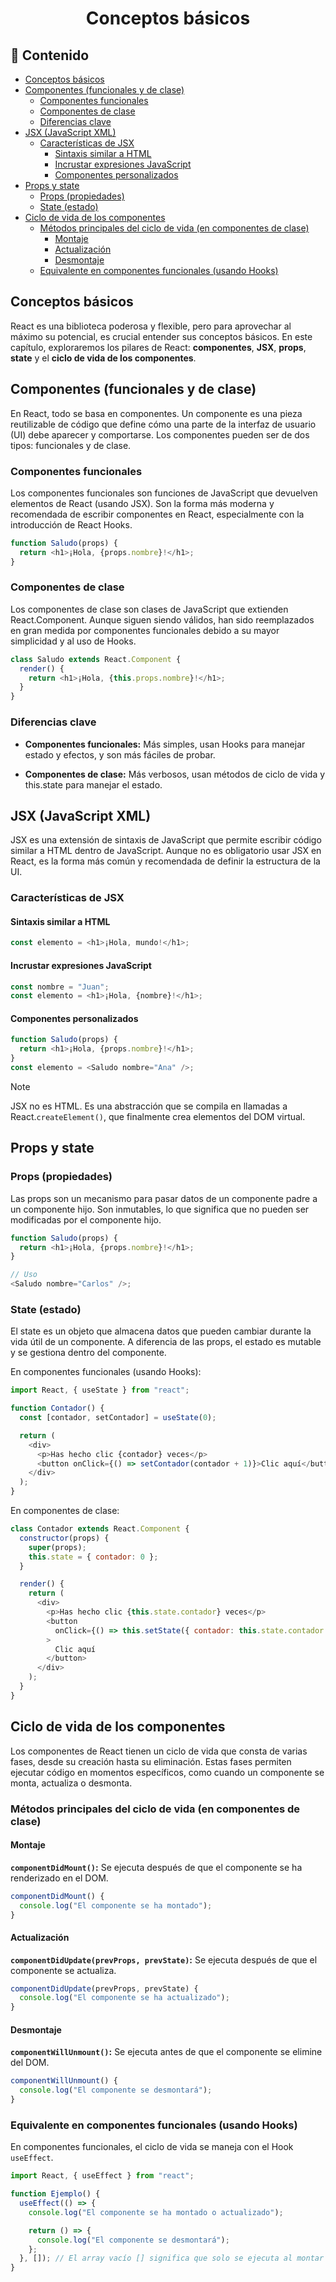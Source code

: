 <h1 align="center">Conceptos básicos</h1>

<h2>📑 Contenido</h2>

- [Conceptos básicos](#conceptos-básicos)
- [Componentes (funcionales y de clase)](#componentes-funcionales-y-de-clase)
  - [Componentes funcionales](#componentes-funcionales)
  - [Componentes de clase](#componentes-de-clase)
  - [Diferencias clave](#diferencias-clave)
- [JSX (JavaScript XML)](#jsx-javascript-xml)
  - [Características de JSX](#características-de-jsx)
    - [Sintaxis similar a HTML](#sintaxis-similar-a-html)
    - [Incrustar expresiones JavaScript](#incrustar-expresiones-javascript)
    - [Componentes personalizados](#componentes-personalizados)
- [Props y state](#props-y-state)
  - [Props (propiedades)](#props-propiedades)
  - [State (estado)](#state-estado)
- [Ciclo de vida de los componentes](#ciclo-de-vida-de-los-componentes)
  - [Métodos principales del ciclo de vida (en componentes de clase)](#métodos-principales-del-ciclo-de-vida-en-componentes-de-clase)
    - [Montaje](#montaje)
    - [Actualización](#actualización)
    - [Desmontaje](#desmontaje)
  - [Equivalente en componentes funcionales (usando Hooks)](#equivalente-en-componentes-funcionales-usando-hooks)

## Conceptos básicos

React es una biblioteca poderosa y flexible, pero para aprovechar al máximo su potencial, es crucial entender sus conceptos básicos. En este capítulo, exploraremos los pilares de React: **componentes**, **JSX**, **props**, **state** y el **ciclo de vida de los componentes**.

## Componentes (funcionales y de clase)

En React, todo se basa en componentes. Un componente es una pieza reutilizable de código que define cómo una parte de la interfaz de usuario (UI) debe aparecer y comportarse. Los componentes pueden ser de dos tipos: funcionales y de clase.

### Componentes funcionales

Los componentes funcionales son funciones de JavaScript que devuelven elementos de React (usando JSX). Son la forma más moderna y recomendada de escribir componentes en React, especialmente con la introducción de React Hooks.

```javascript
function Saludo(props) {
  return <h1>¡Hola, {props.nombre}!</h1>;
}
```

### Componentes de clase

Los componentes de clase son clases de JavaScript que extienden React.Component. Aunque siguen siendo válidos, han sido reemplazados en gran medida por componentes funcionales debido a su mayor simplicidad y al uso de Hooks.

```javascript
class Saludo extends React.Component {
  render() {
    return <h1>¡Hola, {this.props.nombre}!</h1>;
  }
}
```

### Diferencias clave

- **Componentes funcionales:** Más simples, usan Hooks para manejar estado y efectos, y son más fáciles de probar.

- **Componentes de clase:** Más verbosos, usan métodos de ciclo de vida y this.state para manejar el estado.

## JSX (JavaScript XML)

JSX es una extensión de sintaxis de JavaScript que permite escribir código similar a HTML dentro de JavaScript. Aunque no es obligatorio usar JSX en React, es la forma más común y recomendada de definir la estructura de la UI.

### Características de JSX

#### Sintaxis similar a HTML

```javascript
const elemento = <h1>¡Hola, mundo!</h1>;
```

#### Incrustar expresiones JavaScript

```javascript
const nombre = "Juan";
const elemento = <h1>¡Hola, {nombre}!</h1>;
```

#### Componentes personalizados

```javascript
function Saludo(props) {
  return <h1>¡Hola, {props.nombre}!</h1>;
}
const elemento = <Saludo nombre="Ana" />;
```

> [!NOTE]
> JSX no es HTML. Es una abstracción que se compila en llamadas a React.`createElement()`, que finalmente crea elementos del DOM virtual.

## Props y state

### Props (propiedades)

Las props son un mecanismo para pasar datos de un componente padre a un componente hijo. Son inmutables, lo que significa que no pueden ser modificadas por el componente hijo.

```javascript
function Saludo(props) {
  return <h1>¡Hola, {props.nombre}!</h1>;
}

// Uso
<Saludo nombre="Carlos" />;
```

### State (estado)

El state es un objeto que almacena datos que pueden cambiar durante la vida útil de un componente. A diferencia de las props, el estado es mutable y se gestiona dentro del componente.

En componentes funcionales (usando Hooks):

```javascript
import React, { useState } from "react";

function Contador() {
  const [contador, setContador] = useState(0);

  return (
    <div>
      <p>Has hecho clic {contador} veces</p>
      <button onClick={() => setContador(contador + 1)}>Clic aquí</button>
    </div>
  );
}
```

En componentes de clase:

```javascript
class Contador extends React.Component {
  constructor(props) {
    super(props);
    this.state = { contador: 0 };
  }

  render() {
    return (
      <div>
        <p>Has hecho clic {this.state.contador} veces</p>
        <button
          onClick={() => this.setState({ contador: this.state.contador + 1 })}
        >
          Clic aquí
        </button>
      </div>
    );
  }
}
```

## Ciclo de vida de los componentes

Los componentes de React tienen un ciclo de vida que consta de varias fases, desde su creación hasta su eliminación. Estas fases permiten ejecutar código en momentos específicos, como cuando un componente se monta, actualiza o desmonta.

### Métodos principales del ciclo de vida (en componentes de clase)

#### Montaje

**`componentDidMount()`:** Se ejecuta después de que el componente se ha renderizado en el DOM.

```javascript
componentDidMount() {
  console.log("El componente se ha montado");
}
```

#### Actualización

**`componentDidUpdate(prevProps, prevState)`:** Se ejecuta después de que el componente se actualiza.

```javascript
componentDidUpdate(prevProps, prevState) {
  console.log("El componente se ha actualizado");
}
```

#### Desmontaje

**`componentWillUnmount()`:** Se ejecuta antes de que el componente se elimine del DOM.

```javascript
componentWillUnmount() {
  console.log("El componente se desmontará");
}
```

### Equivalente en componentes funcionales (usando Hooks)

En componentes funcionales, el ciclo de vida se maneja con el Hook `useEffect`.

```javascript
import React, { useEffect } from "react";

function Ejemplo() {
  useEffect(() => {
    console.log("El componente se ha montado o actualizado");

    return () => {
      console.log("El componente se desmontará");
    };
  }, []); // El array vacío [] significa que solo se ejecuta al montar y desmontar
}
```
